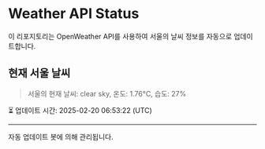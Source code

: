 
# Weather API Status

이 리포지토리는 OpenWeather API를 사용하여 서울의 날씨 정보를 자동으로 업데이트합니다.

## 현재 서울 날씨
> 서울의 현재 날씨: clear sky, 온도: 1.76°C, 습도: 27%

⏳ 업데이트 시간: 2025-02-20 06:53:22 (UTC)

---
자동 업데이트 봇에 의해 관리됩니다.
